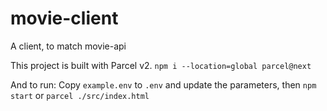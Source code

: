 # movie-client
 A client, to match movie-api

This project is built with Parcel v2.
`npm i --location=global parcel@next`

And to run:
Copy `example.env` to `.env` and update the parameters, then `npm start` or `parcel ./src/index.html`

